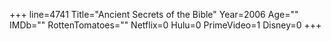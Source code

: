 +++
line=4741
Title="Ancient Secrets of the Bible"
Year=2006
Age=""
IMDb=""
RottenTomatoes=""
Netflix=0
Hulu=0
PrimeVideo=1
Disney=0
+++

